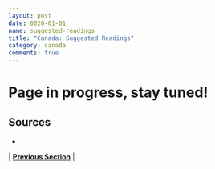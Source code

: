 ```yaml
---
layout: post
date: 0020-01-01
name: suggested-readings
title: "Canada: Suggested Readings"
category: canada
comments: true
---
```


# Page in progress, stay tuned!

Sources 
-- 
- 


| **[Previous Section]( https://neo-project.github.io/global-blockchain-compliance-hub//canada/canada-nullify-smart-contracts.html)** |
